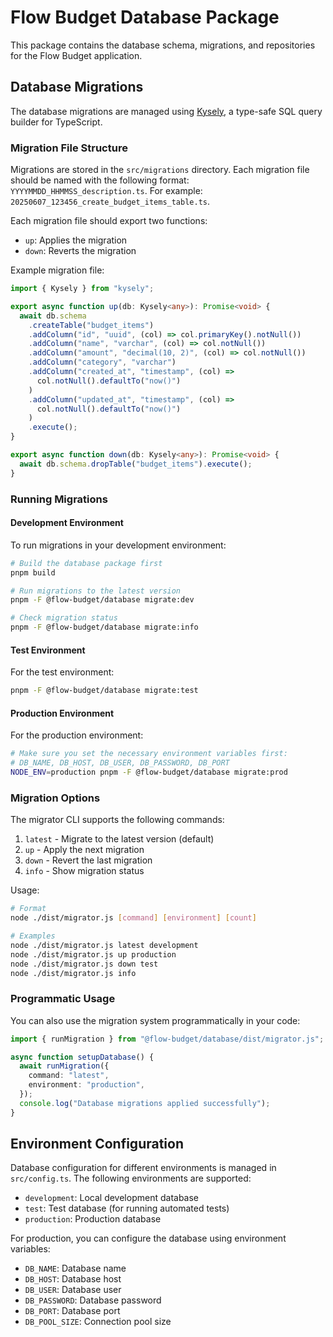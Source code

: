 # Flow Budget Database Package

This package contains the database schema, migrations, and repositories for the Flow Budget application.

## Database Migrations

The database migrations are managed using [Kysely](https://github.com/koskimas/kysely), a type-safe SQL query builder for TypeScript.

### Migration File Structure

Migrations are stored in the `src/migrations` directory. Each migration file should be named with the following format:
`YYYYMMDD_HHMMSS_description.ts`. For example: `20250607_123456_create_budget_items_table.ts`.

Each migration file should export two functions:

- `up`: Applies the migration
- `down`: Reverts the migration

Example migration file:

```typescript
import { Kysely } from "kysely";

export async function up(db: Kysely<any>): Promise<void> {
  await db.schema
    .createTable("budget_items")
    .addColumn("id", "uuid", (col) => col.primaryKey().notNull())
    .addColumn("name", "varchar", (col) => col.notNull())
    .addColumn("amount", "decimal(10, 2)", (col) => col.notNull())
    .addColumn("category", "varchar")
    .addColumn("created_at", "timestamp", (col) =>
      col.notNull().defaultTo("now()")
    )
    .addColumn("updated_at", "timestamp", (col) =>
      col.notNull().defaultTo("now()")
    )
    .execute();
}

export async function down(db: Kysely<any>): Promise<void> {
  await db.schema.dropTable("budget_items").execute();
}
```

### Running Migrations

#### Development Environment

To run migrations in your development environment:

```bash
# Build the database package first
pnpm build

# Run migrations to the latest version
pnpm -F @flow-budget/database migrate:dev

# Check migration status
pnpm -F @flow-budget/database migrate:info
```

#### Test Environment

For the test environment:

```bash
pnpm -F @flow-budget/database migrate:test
```

#### Production Environment

For the production environment:

```bash
# Make sure you set the necessary environment variables first:
# DB_NAME, DB_HOST, DB_USER, DB_PASSWORD, DB_PORT
NODE_ENV=production pnpm -F @flow-budget/database migrate:prod
```

### Migration Options

The migrator CLI supports the following commands:

1. `latest` - Migrate to the latest version (default)
2. `up` - Apply the next migration
3. `down` - Revert the last migration
4. `info` - Show migration status

Usage:

```bash
# Format
node ./dist/migrator.js [command] [environment] [count]

# Examples
node ./dist/migrator.js latest development
node ./dist/migrator.js up production
node ./dist/migrator.js down test
node ./dist/migrator.js info
```

### Programmatic Usage

You can also use the migration system programmatically in your code:

```typescript
import { runMigration } from "@flow-budget/database/dist/migrator.js";

async function setupDatabase() {
  await runMigration({
    command: "latest",
    environment: "production",
  });
  console.log("Database migrations applied successfully");
}
```

## Environment Configuration

Database configuration for different environments is managed in `src/config.ts`. The following environments are supported:

- `development`: Local development database
- `test`: Test database (for running automated tests)
- `production`: Production database

For production, you can configure the database using environment variables:

- `DB_NAME`: Database name
- `DB_HOST`: Database host
- `DB_USER`: Database user
- `DB_PASSWORD`: Database password
- `DB_PORT`: Database port
- `DB_POOL_SIZE`: Connection pool size
